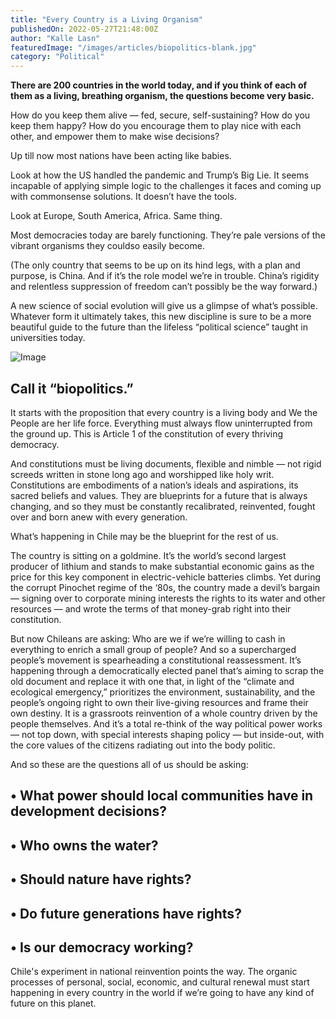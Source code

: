 ```yaml
---
title: "Every Country is a Living Organism"
publishedOn: 2022-05-27T21:48:00Z
author: "Kalle Lasn"
featuredImage: "/images/articles/biopolitics-blank.jpg"
category: "Political"
---
```


**There are 200 countries in the world today, and if you think of each of them as a living, breathing organism, the questions become very basic.**

How do you keep them alive — fed, secure, self-sustaining? How do you keep them happy? How do you encourage them to play nice with each other, and empower them to make wise decisions?

Up till now most nations have been acting like babies.

Look at how the US handled the pandemic and Trump’s Big Lie. It seems incapable of applying simple logic to the challenges it faces and coming up with commonsense solutions. It doesn’t have the tools.

Look at Europe, South America, Africa. Same thing.

Most democracies today are barely functioning. They’re pale versions of the vibrant organisms they couldso easily become.

(The only country that seems to be up on its hind legs, with a plan and purpose, is China. And if it’s the role model we’re in trouble. China’s rigidity and relentless suppression of freedom can’t possibly be the way forward.)

A new science of social evolution will give us a glimpse of what’s possible. Whatever form it ultimately takes, this new discipline is sure to be a more beautiful guide to the future than the lifeless “political science” taught in universities today.

![Image](/images/articles/biopolitics-blank.jpg)
## Call it “biopolitics.”

It starts with the proposition that every country is a living body and We the People are her life force. Everything must always flow uninterrupted from the ground up. This is Article 1 of the constitution of every thriving democracy.

And constitutions must be living documents, flexible and nimble — not rigid screeds written in stone long ago and worshipped like holy writ. Constitutions are embodiments of a nation’s ideals and aspirations, its sacred beliefs and values. They are blueprints for a future that is always changing, and so they must be constantly recalibrated, reinvented, fought over and born anew with every generation.

What’s happening in Chile may be the blueprint for the rest of us.

The country is sitting on a goldmine. It’s the world’s second largest producer of lithium and stands to make substantial economic gains as the price for this key component in electric-vehicle batteries climbs. Yet during the corrupt Pinochet regime of the ‘80s, the country made a devil’s bargain — signing over to corporate mining interests the rights to its water and other resources — and wrote the terms of that money-grab right into their constitution.

But now Chileans are asking: Who are we if we’re willing to cash in everything to enrich a small group of people? And so a supercharged people’s movement is spearheading a constitutional reassessment. It’s happening through a democratically elected panel that’s aiming to scrap the old document and replace it with one that, in light of the “climate and ecological emergency,” prioritizes the environment, sustainability, and the people’s ongoing right to own their live-giving resources and frame their own destiny. It is a grassroots reinvention of a whole country driven by the people themselves. And it’s a total re-think of the way political power works — not top down, with special interests shaping policy — but inside-out, with the core values of the citizens radiating out into the body politic.

And so these are the questions all of us should be asking:

## • What power should local communities have in development decisions?

## • Who owns the water?

## • Should nature have rights?

## • Do future generations have rights?

## • Is our democracy working?

Chile's experiment in national reinvention points the way. The organic processes of personal, social, economic, and cultural renewal must start happening in every country in the world if we’re going to have any kind of future on this planet.
